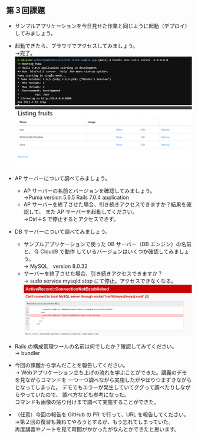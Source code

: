 ## 第３回課題
* サンプルアプリケーションを今日見せた作業と同じように起動（デプロイ）してみましょう。
* 起動できたら、ブラウザでアクセスしてみましょう。  
    →完了。<br>
![lecture03_1](images/lecture03_01.png)<br>
![lecture03_2](images/lecture03_02.png)

* AP サーバーについて調べてみましょう。
  * AP サーバーの名前とバージョンを確認してみましょう。<br>
  →Puma version 5.6.5  Rails 7.0.4 application
  * AP サーバーを終了させた場合、引き続きアクセスできますか？結果を確認して、
  また AP サーバーを起動してください。  
  →Ctrl＋S で停止するとアクセスできず。

* DB サーバーについて調べてみましょう。
  * サンプルアプリケーションで使った DB サーバー（DB エンジン）の名前と、今 Cloud9 で動作
しているバージョンはいくつか確認してみましょう。  
→ MySQL　version 8.0.32
  * サーバーを終了させた場合、引き続きアクセスできますか？  
→ sudo service mysqld stop にて停止。アクセスできなくなる。<br>
![lecture03_3](images/lecture03_03.png)
* Rails の構成管理ツールの名前は何でしたか？確認してみてください。  
→ bundler
* 今回の課題から学んだことを報告してください。  
→ Webアプリケーション立ち上げの流れを学ぶことができた。講義のデモを見ながらコマンドを
  一つ一つ調べながら実施したがやはりつまずきながらとなってしまった。
  デモでもエラーが発生していてググって調べたりしながらやっていたので、
  調べ方なども参考になった。<br>
  コマンドも画像の貼り付けまで調べて実施することができた。
* （任意）今回の報告を GitHub の PR で行って、URL を報告してください。  
 →第２回の復習も兼ねてやろうとするが、もう忘れてしまっていた。<br>
  再度講義やノートを見て時間がかかったがなんとかできたと思います。<br>
 